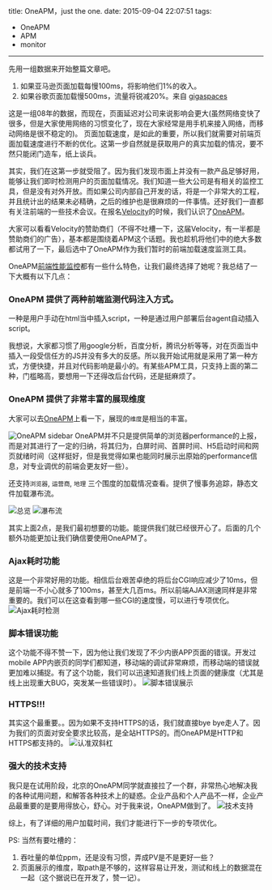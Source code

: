 title: OneAPM，just the one.
date: 2015-09-04 22:07:51
tags:
- OneAPM
- APM
- monitor

---

先用一组数据来开始整篇文章吧。
1. 如果亚马逊页面加载每慢100ms，将影响他们1%的收入。
2. 如果谷歌页面加载慢500ms，流量将锐减20%。来自 [gigaspaces](http://blog.gigaspaces.com/amazon-found-every-100ms-of-latency-cost-them-1-in-sales/)

这是一组08年的数据，而现在，页面延迟对公司来说影响会更大(虽然网络变快了很多，但是大家使用网络的习惯变化了，现在大家经常是用手机来接入网络，而移动网络是很不稳定的)。
页面加载速度，是如此的重要，所以我们就需要对前端页面加载速度进行不断的优化。这第一步自然就是获取用户的真实加载的情况，要不然只能闭门造车，纸上谈兵。

其实，我们在这第一步就受阻了。因为我们发现市面上并没有一款产品足够好用，能够让我们即时检测用户的页面加载情况。我们知道一些大公司是有相关的监控工具，但是没有对外开放。而如果公司内部自己开发的话，将是一个非常大的工程，并且统计出的结果未必精确，之后的维护也是很麻烦的一件事情。还好我们一直都有关注前端的一些技术会议。在报名[Velocity](velocity.oreilly.com.cn/2015/index.php)的时候，我们认识了[OneAPM](http://www.oneapm.com)。

大家可以看看Velocity的赞助商们（不得不吐槽一下，这届Velocity，有一半都是赞助商们的广告），基本都是围绕着APM这个话题。我也趁机将他们中的绝大多数都试用了一下，最后选中了OneAPM作为我们暂时的前端加载速度监测工具。

OneAPM[前端性能监控](http://www.oneapm.com/bi/feature.html)都有一些什么特色，让我们最终选择了她呢？我总结了一下大概有以下几点：

### OneAPM 提供了两种前端监测代码注入方式。
一种是用户手动在html当中插入script，一种是通过用户部署后台agent自动插入script。

我想说，大家都习惯了用google分析，百度分析，腾讯分析等等，对在页面当中插入一段受信任方的JS并没有多大的反感。所以我开始试用就是采用了第一种方式，方便快捷，并且对代码影响是最小的。有某些APM工具，只支持上面的第二种，门槛略高，要想用一下还得改后台代码，还是挺麻烦了。

###  OneAPM 提供了非常丰富的展现维度
大家可以去[OneAPM](http://www.oneapm.com)上看一下，展现的`维度`是相当的丰富。

![OneAPM sidebar ](http://7xkybo.com1.z0.glb.clouddn.com/oneapm1.png)
OneAPM并不只是提供简单的浏览器performance的上报，而是对其进行了一定的归纳，将其归为，白屏时间、首屏时间、H5启动时间和网页就绪时间（这样挺好，但是我觉得如果也能同时展示出原始的performance信息，对专业调优的前端会更友好一些）。

还支持`浏览器`, `运营商`, `地理` 三个围度的加载情况查看。提供了慢事务追踪，静态文件加载瀑布流。

![总览](http://7xkybo.com1.z0.glb.clouddn.com/oneapm2.png)
![瀑布流](http://7xkybo.com1.z0.glb.clouddn.com/oneapm3.png)

其实上面2点，是我们最初想要的功能。能提供我们就已经很开心了。后面的几个额外功能更加让我们确信要使用OneAPM了。

### Ajax耗时功能
这是一个非常好用的功能。相信后台艰苦卓绝的将后台CGI响应减少了10ms，但是前端一不小心就多了100ms，甚至大几百ms。所以前端AJAX测速同样是非常重要的。我们可以在这查看到哪一些CGI的速度慢，可以进行专项优化。
![Ajax耗时检测](http://7xkybo.com1.z0.glb.clouddn.com/oneapm4.png)

### 脚本错误功能
这个功能不得不赞一下，因为他让我们发现了不少内嵌APP页面的错误。开发过mobile APP内嵌页的同学们都知道，移动端的调试非常麻烦，而移动端的错误就更加难以捕捉。有了这个功能，我们可以迅速知道我们线上页面的健康度（尤其是线上出现重大BUG，突发某一些错误时）。
![脚本错误展示](http://7xkybo.com1.z0.glb.clouddn.com/oneapm5.png)

### HTTPS!!!
其实这个最重要。。因为如果不支持HTTPS的话，我们就直接bye bye走人了。因为我们的页面对安全要求比较高，是全站HTTPS的。而OneAPM是HTTP和HTTPS都支持的。
![认准双斜杠](http://7xkybo.com1.z0.glb.clouddn.com/oneapm6.png)

### 强大的技术支持
我只是在试用阶段，北京的OneAPM同学就直接拉了一个群，非常热心地解决我的各种试用问题，和解答各种技术上的疑惑。企业产品和个人产品不一样，企业产品最重要的是要用得放心，舒心。对于我来说，OneAPM做到了。
![技术支持](http://7xkybo.com1.z0.glb.clouddn.com/oneapm7.png)

综上，有了详细的用户加载时间，我们才能进行下一步的专项优化。

PS: 当然有要吐槽的：
1. 吞吐量的单位ppm，还是没有习惯，弄成PV是不是更好一些？
2. 页面展示的维度，取path是不够的，这样容易让开发，测试和线上的数据混在一起（这个据说已在开发了，赞一记）。
